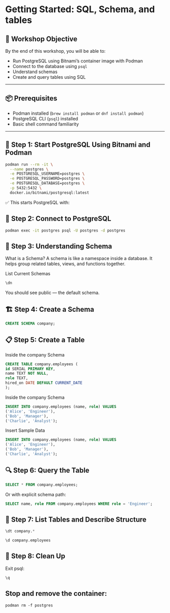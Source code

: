 # Getting Started: SQL, Schema, and tables

## 🎯 Workshop Objective

By the end of this workshop, you will be able to:

- Run PostgreSQL using Bitnami’s container image with Podman
- Connect to the database using `psql`
- Understand schemas
- Create and query tables using SQL

---

## 📦 Prerequisites

- Podman installed (`brew install podman` or `dnf install podman`)
- PostgreSQL CLI (`psql`) installed
- Basic shell command familiarity

---

## 🚀 Step 1: Start PostgreSQL Using Bitnami and Podman

```bash
podman run --rm -it \
  --name postgres \
  -e POSTGRESQL_USERNAME=postgres \
  -e POSTGRESQL_PASSWORD=postgres \
  -e POSTGRESQL_DATABASE=postgres \
  -p 5432:5432 \
  docker.io/bitnami/postgresql:latest
```
  
✅ This starts PostgreSQL with:


## 🔗 Step 2: Connect to PostgreSQL

```bash
podman exec -it postgres psql -U postgres -d postgres
```

## 🧠 Step 3: Understanding Schema
What is a Schema?
A schema is like a namespace inside a database. It helps group related tables, views, and functions together.

List Current Schemas

```sql
\dn
```

You should see public — the default schema.

## 🏗️ Step 4: Create a Schema


```sql
CREATE SCHEMA company;
```


## 📋 Step 5: Create a Table

Inside the company Schema

```sql
CREATE TABLE company.employees (
id SERIAL PRIMARY KEY,
name TEXT NOT NULL,
role TEXT,
hired_on DATE DEFAULT CURRENT_DATE
);
```


Inside the company Schema

```sql
INSERT INTO company.employees (name, role) VALUES
('Alice', 'Engineer'),
('Bob', 'Manager'),
('Charlie', 'Analyst');
```

Insert Sample Data

```sql
INSERT INTO company.employees (name, role) VALUES
('Alice', 'Engineer'),
('Bob', 'Manager'),
('Charlie', 'Analyst');
```

## 🔍 Step 6: Query the Table

```sql
SELECT * FROM company.employees;
```

Or with explicit schema path:

```sql
SELECT name, role FROM company.employees WHERE role = 'Engineer';
```

## 📑 Step 7: List Tables and Describe Structure

```sql
\dt company.*
```

```sql
\d company.employees
```


## 🧹 Step 8: Clean Up


Exit psql:

```sql
\q
```

## Stop and remove the container:


```shell
podman rm -f postgres
```







